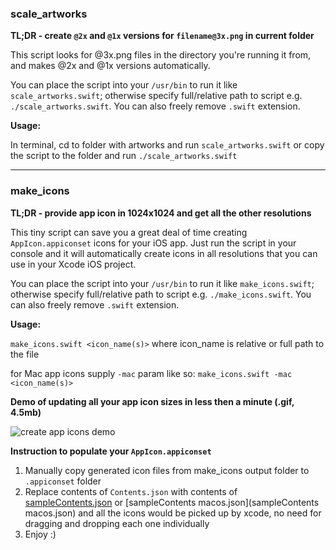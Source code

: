 ### scale_artworks 

**TL;DR - create `@2x` and `@1x` versions for `filename@3x.png` in current folder**

This script looks for @3x.png files in the directory you're running it from, and makes @2x and @1x versions automatically. 

You can place the script into your `/usr/bin` to run it like `scale_artworks.swift`; otherwise specify full/relative path to script e.g. `./scale_artworks.swift`. You can also freely remove `.swift` extension. 

**Usage:**

In terminal, cd to folder with artworks and run `scale_artworks.swift` or copy the script to the folder and run `./scale_artworks.swift`

---

### make_icons

**TL;DR - provide app icon in 1024x1024 and get all the other resolutions**

This tiny script can save you a great deal of time creating `AppIcon.appiconset` icons for your iOS app. Just run the script in your console and it will automatically create icons in all resolutions that you can use in your Xcode iOS project. 

You can place the script into your `/usr/bin` to run it like `make_icons.swift`; otherwise specify full/relative path to script e.g. `./make_icons.swift`. You can also freely remove `.swift` extension. 

**Usage:**

`make_icons.swift <icon_name(s)>`
where icon_name is relative or full path to the file

for Mac app icons supply `-mac` param like so: 
`make_icons.swift -mac <icon_name(s)>`

**Demo of updating all your app icon sizes in less then a minute (.gif, 4.5mb)**

![create app icons demo](https://github.com/truemetal/xcode-ios-icon-creation/blob/master/make_icons%20demo.gif?raw=true)

**Instruction to populate your `AppIcon.appiconset`**

1. Manually copy generated icon files from make_icons output folder to `.appiconset` folder
2. Replace contents of `Contents.json` with contents of [sampleContents.json](sampleContents.json) or [sampleContents macos.json](sampleContents macos.json) and all the icons would be picked up by xcode, no need for dragging and dropping each one individually
3. Enjoy :)
